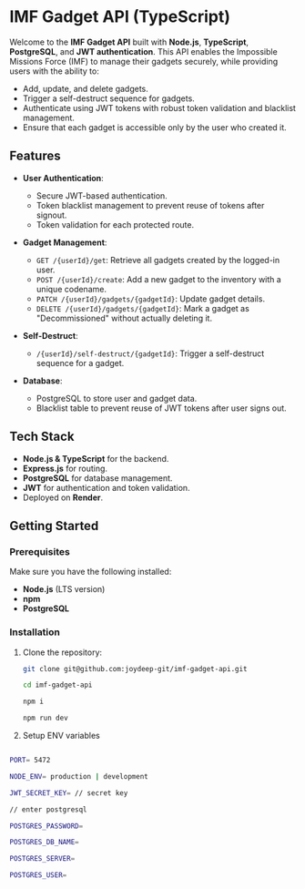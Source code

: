 # IMF Gadget API (TypeScript)

Welcome to the **IMF Gadget API** built with **Node.js**, **TypeScript**, **PostgreSQL**, and **JWT authentication**. This API enables the Impossible Missions Force (IMF) to manage their gadgets securely, while providing users with the ability to:

- Add, update, and delete gadgets.
- Trigger a self-destruct sequence for gadgets.
- Authenticate using JWT tokens with robust token validation and blacklist management.
- Ensure that each gadget is accessible only by the user who created it.

## Features

- **User Authentication**:
  - Secure JWT-based authentication.
  - Token blacklist management to prevent reuse of tokens after signout.
  - Token validation for each protected route.
- **Gadget Management**:
  - `GET /{userId}/get`: Retrieve all gadgets created by the logged-in user.
  - `POST /{userId}/create`: Add a new gadget to the inventory with a unique codename.
  - `PATCH /{userId}/gadgets/{gadgetId}`: Update gadget details.
  - `DELETE /{userId}/gadgets/{gadgetId}`: Mark a gadget as "Decommissioned" without actually deleting it.
- **Self-Destruct**:

  - `/{userId}/self-destruct/{gadgetId}`: Trigger a self-destruct sequence for a gadget.

- **Database**:
  - PostgreSQL to store user and gadget data.
  - Blacklist table to prevent reuse of JWT tokens after user signs out.

## Tech Stack

- **Node.js & TypeScript** for the backend.
- **Express.js** for routing.
- **PostgreSQL** for database management.
- **JWT** for authentication and token validation.
- Deployed on **Render**.

## Getting Started

### Prerequisites

Make sure you have the following installed:

- **Node.js** (LTS version)
- **npm**
- **PostgreSQL**

### Installation

1. Clone the repository:

   ```bash
   git clone git@github.com:joydeep-git/imf-gadget-api.git

   cd imf-gadget-api

   npm i

   npm run dev

   ```

2. Setup ENV variables

```bash

PORT= 5472

NODE_ENV= production | development

JWT_SECRET_KEY= // secret key

// enter postgresql

POSTGRES_PASSWORD= 

POSTGRES_DB_NAME=

POSTGRES_SERVER=

POSTGRES_USER= 
```
